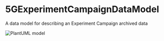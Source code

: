 # 5GExperimentCampaignDataModel
A data model for describing an Experiment Campaign archived data

![PlantUML model](https://www.plantuml.com/plantuml/png/FSen3a8n203GtLFe1Shaugh6oJFyO8k_98Ks5AB7LnFpv_SEhBb5eR2sh-vZdW0CNsbbh_68IPQxEgcdt0Mo6setdd2yNT-3ZELBPvI1lEe57U-zK0EZvuHAM2O8iW9jTyd_lCXlfX7ITXy0)

